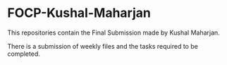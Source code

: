 # FOCP-Kushal-Maharjan

This repositories contain the Final Submission made by Kushal Maharjan.

There is a submission of weekly files and the tasks required to be completed.
